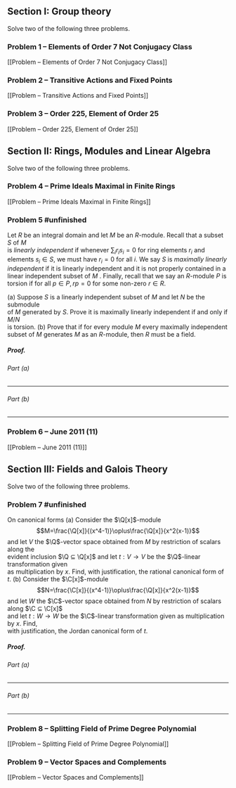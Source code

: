 
## Section I: Group theory
Solve two of the following three problems.  
### Problem 1 – Elements of Order 7 Not Conjugacy Class
[[Problem – Elements of Order 7 Not Conjugacy Class]]
### Problem 2 – Transitive Actions and Fixed Points
[[Problem – Transitive Actions and Fixed Points]]
### Problem 3 – Order 225, Element of Order 25
[[Problem – Order 225, Element of Order 25]]
## Section II: Rings, Modules and Linear Algebra  
Solve two of the following three problems.  
### Problem 4 – Prime Ideals Maximal in Finite Rings
[[Problem – Prime Ideals Maximal in Finite Rings]]
### Problem 5 #unfinished
Let $R$ be an integral domain and let $M$ be an $R$-module. Recall that a subset $S$ of $M$  
is *linearly independent* if whenever $∑_i r_is_i = 0$ for ring elements $r_i$ and elements $s_i ∈ S$, we must have $r_i = 0$ for all $i$. We say $S$ is *maximally linearly independent* if it is linearly independent and it is not properly contained in a linear independent subset of $M$ . Finally, recall that we say an $R$-module $P$ is torsion if for all $p ∈ P , rp = 0$ for some non-zero  $r\in R$.

(a) Suppose $S$ is a linearly independent subset of $M$ and let $N$ be the submodule  
of $M$ generated by $S$. Prove it is maximally linearly independent if and only if $M/N$  
is torsion.
(b) Prove that if for every module $M$ every maximally independent subset of $M$ generates $M$ as an $R$-module, then $R$ must be a field.

##### *Proof*.
###### Part (a)
***
###### Part (b) 
***
### Problem 6 – June 2011 (11)
[[Problem – June 2011 (11)]]
## Section III: Fields and Galois Theory
Solve two of the following three problems.
### Problem 7 #unfinished
On canonical forms
(a) Consider the $\Q[x]$-module
$$M=\frac{\Q[x]}{(x^4-1)}\oplus\frac{\Q[x]}{x^2(x-1)}$$
and let $V$ the $\Q$-vector space obtained from $M$ by restriction of scalars along the  
evident inclusion $\Q ⊆ \Q[x]$ and let $t : V → V$ be the $\Q$-linear transformation given  
as multiplication by $x$. Find, with justification, the rational canonical form of $t$.
(b) Consider the $\C[x]$-module $$N=\frac{\C[x]}{(x^4-1)}\oplus\frac{\Q[x]}{x^2(x-1)}$$and let $W$ the $\C$-vector space obtained from $N$ by restriction of scalars along $\C ⊆ \C[x]$  
and let $t : W → W$ be the $\C$-linear transformation given as multiplication by $x$. Find,  
with justification, the Jordan canonical form of $t$.

##### *Proof*.
###### Part (a)
***
###### Part (b) 
***
### Problem 8 – Splitting Field of Prime Degree Polynomial
[[Problem – Splitting Field of Prime Degree Polynomial]]
### Problem 9 – Vector Spaces and Complements
[[Problem – Vector Spaces and Complements]]
